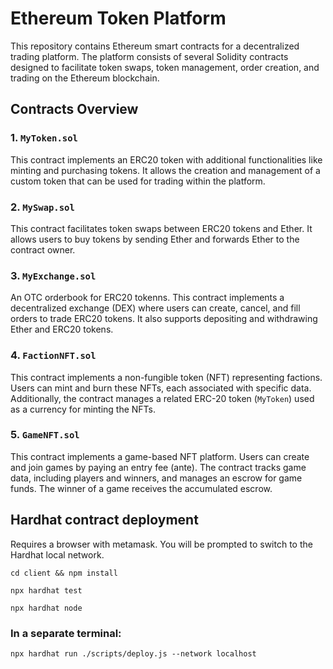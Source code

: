# Ethereum Token Platform

This repository contains Ethereum smart contracts for a decentralized trading platform. The platform consists of several Solidity contracts designed to facilitate token swaps, token management, order creation, and trading on the Ethereum blockchain.

## Contracts Overview

### 1. `MyToken.sol`

This contract implements an ERC20 token with additional functionalities like minting and purchasing tokens. It allows the creation and management of a custom token that can be used for trading within the platform.

### 2. `MySwap.sol`

This contract facilitates token swaps between ERC20 tokens and Ether. It allows users to buy tokens by sending Ether and forwards Ether to the contract owner.

### 3. `MyExchange.sol`

An OTC orderbook for ERC20 tokenns. This contract implements a decentralized exchange (DEX) where users can create, cancel, and fill orders to trade ERC20 tokens. It also supports depositing and withdrawing Ether and ERC20 tokens.

### 4. `FactionNFT.sol`

This contract implements a non-fungible token (NFT) representing factions. Users can mint and burn these NFTs, each associated with specific data. Additionally, the contract manages a related ERC-20 token (`MyToken`) used as a currency for minting the NFTs.

### 5. `GameNFT.sol`

This contract implements a game-based NFT platform. Users can create and join games by paying an entry fee (ante). The contract tracks game data, including players and winners, and manages an escrow for game funds. The winner of a game receives the accumulated escrow.

## Hardhat contract deployment

Requires a browser with metamask. You will be prompted to switch to the Hardhat local network.

`cd client && npm install`

`npx hardhat test`

`npx hardhat node`

### In a separate terminal:

`npx hardhat run ./scripts/deploy.js --network localhost`
